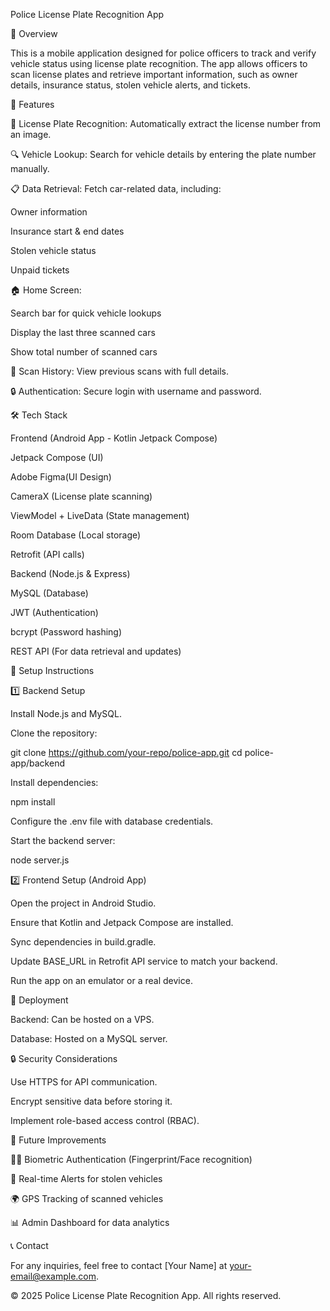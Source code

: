 Police License Plate Recognition App

📌 Overview

This is a mobile application designed for police officers to track and verify vehicle status using license plate recognition. The app allows officers to scan license plates and retrieve important information, such as owner details, insurance status, stolen vehicle alerts, and tickets.

🎯 Features

📸 License Plate Recognition: Automatically extract the license number from an image.

🔍 Vehicle Lookup: Search for vehicle details by entering the plate number manually.

📋 Data Retrieval: Fetch car-related data, including:

Owner information

Insurance start & end dates

Stolen vehicle status

Unpaid tickets

🏠 Home Screen:

Search bar for quick vehicle lookups

Display the last three scanned cars

Show total number of scanned cars

📜 Scan History: View previous scans with full details.

🔒 Authentication: Secure login with username and password.

🛠️ Tech Stack

Frontend (Android App - Kotlin Jetpack Compose)

Jetpack Compose (UI)

Adobe Figma(UI Design)

CameraX (License plate scanning)

ViewModel + LiveData (State management)

Room Database (Local storage)

Retrofit (API calls)

Backend (Node.js & Express)

MySQL (Database)

JWT (Authentication)

bcrypt (Password hashing)

REST API (For data retrieval and updates)

🚀 Setup Instructions

1️⃣ Backend Setup

Install Node.js and MySQL.

Clone the repository:

git clone https://github.com/your-repo/police-app.git
cd police-app/backend

Install dependencies:

npm install

Configure the .env file with database credentials.

Start the backend server:

node server.js

2️⃣ Frontend Setup (Android App)

Open the project in Android Studio.

Ensure that Kotlin and Jetpack Compose are installed.

Sync dependencies in build.gradle.

Update BASE_URL in Retrofit API service to match your backend.

Run the app on an emulator or a real device.

📌 Deployment

Backend: Can be hosted on a VPS.

Database: Hosted on a MySQL server.

🔒 Security Considerations

Use HTTPS for API communication.

Encrypt sensitive data before storing it.

Implement role-based access control (RBAC).

📌 Future Improvements

🧑‍💻 Biometric Authentication (Fingerprint/Face recognition)

🔔 Real-time Alerts for stolen vehicles

🌍 GPS Tracking of scanned vehicles

📊 Admin Dashboard for data analytics

📞 Contact

For any inquiries, feel free to contact [Your Name] at your-email@example.com.

© 2025 Police License Plate Recognition App. All rights reserved.

